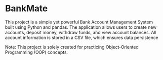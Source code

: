 # BankMate
This project is a simple yet powerful Bank Account Management System built using Python and pandas. The application allows users to create new accounts, deposit money, withdraw funds, and view account balances. All account information is stored in a CSV file, which ensures data persistence

Note: This project is solely created for practicing Object-Oriented Programming (OOP) concepts.
